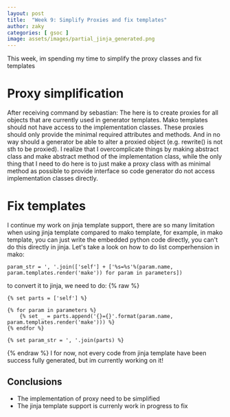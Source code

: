 ```yaml
---
layout: post
title:  "Week 9: Simplify Proxies and fix templates"
author: zaky
categories: [ gsoc ]
image: assets/images/partial_jinja_generated.png
---
```

This week, im spending my time to simplify the proxy classes and fix templates

# Proxy simplification
After receiving command by sebastian: The here is to create proxies for all objects that are currently used in generator templates. Mako templates should not have access to the implementation classes.
These proxies should only provide the minimal required attributes and methods. And in no way should a generator be able to alter a proxied object (e.g. rewrite() is not sth to be proxied).
I realize that I overcomplicate things by making abstract class and make abstract method of the implementation class, while the only thing that I need to do here is to just make a proxy class with as minimal method as possible to provide interface so code generator do not access implementation classes directly.

# Fix templates
I continue my work on jinja template support, there are so many limitation when using jinja template compared to mako template, for example,
in mako template, you can just write the embedded python code directly, you can't do this directly in jinja. Let's take a look on how to do list comperhension
in mako:
```
param_str = ', '.join(['self'] + ['%s=%s'%(param.name, param.templates.render('make')) for param in parameters])
```

to convert it to jinja, we need to do:
{% raw %}
```
{% set parts = ['self'] %}

{% for param in parameters %}
    {% set _ = parts.append('{}={}'.format(param.name, param.templates.render('make'))) %}
{% endfor %}

{% set param_str = ', '.join(parts) %}
``` 
{% endraw %}
I for now, not every code from jinja template have been success fully generated, but im currently working on it!

## Conclusions
* The implementation of proxy need to be simplified
* The jinja template support is currenly work in progress to fix
